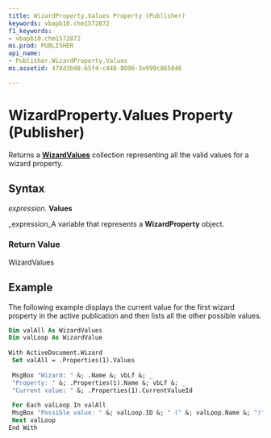 ```yaml
---
title: WizardProperty.Values Property (Publisher)
keywords: vbapb10.chm1572872
f1_keywords:
- vbapb10.chm1572872
ms.prod: PUBLISHER
api_name:
- Publisher.WizardProperty.Values
ms.assetid: 478d3b98-65f4-c448-8096-3e999c865846

---
```



# WizardProperty.Values Property (Publisher)

Returns a  **[WizardValues](wizardvalues-object-publisher.md)** collection representing all the valid values for a wizard property.


## Syntax

 _expression_. **Values**

 _expression_A variable that represents a  **WizardProperty** object.


### Return Value

WizardValues


## Example

The following example displays the current value for the first wizard property in the active publication and then lists all the other possible values.


```vb
Dim valAll As WizardValues 
Dim valLoop As WizardValue 
 
With ActiveDocument.Wizard 
 Set valAll = .Properties(1).Values 
 
 MsgBox "Wizard: " &; .Name &; vbLf &; _ 
 "Property: " &; .Properties(1).Name &; vbLf &; _ 
 "Current value: " &; .Properties(1).CurrentValueId 
 
 For Each valLoop In valAll 
 MsgBox "Possible value: " &; valLoop.ID &; " (" &; valLoop.Name &; ")" 
 Next valLoop 
End With 

```


